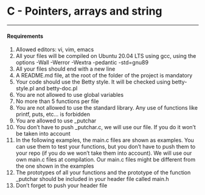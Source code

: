 # C - Pointers, arrays and string
<hr>
<h4>Requirements</h4>
<ol>
 <li> Allowed editors: vi, vim, emacs</li>
 <li> All your files will be compiled on Ubuntu 20.04 LTS using gcc, using the options -Wall -Werror -Wextra -pedantic -std=gnu89</li>
 <li> All your files should end with a new line </li>
 <li> A README.md file, at the root of the folder of the project is mandatory</li>
 <li> Your code should use the Betty style. It will be checked using betty-style.pl and betty-doc.pl
</li>
<li> You are not allowed to use global variables
<li> No more than 5 functions per file </li>
<li> You are not allowed to use the standard library. Any use of functions like printf, puts, etc… is forbidden </li>
<li> You are allowed to use _putchar </li>
<li> You don’t have to push _putchar.c, we will use our file. If you do it won’t be taken into account </li>
<li> In the following examples, the main.c files are shown as examples. You can use them to test your functions, but you don’t have to push them to your repo (if you do we won’t take them into account). We will use our own main.c files at compilation. Our main.c files might be different from the one shown in the examples </li>
<li>The prototypes of all your functions and the prototype of the function _putchar should be included in your header file called main.h </li>
<li> Don’t forget to push your header file</li>
</ol>

